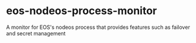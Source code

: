 # eos-nodeos-process-monitor
A monitor for EOS's nodeos process that provides features such as failover and secret management

